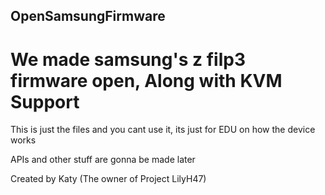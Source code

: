 ## OpenSamsungFirmware 
# We made samsung's z filp3 firmware open, Along with KVM Support

This is just the files and you cant use it, its just for EDU on how the device works

APIs and other stuff are gonna be made later

Created by Katy (The owner of Project LilyH47)
